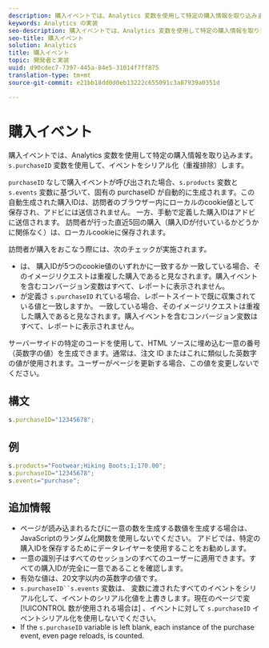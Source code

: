 ```yaml
---
description: 購入イベントでは、Analytics 変数を使用して特定の購入情報を取り込みます。s.purchaseID 変数を使用して、イベントをシリアル化（重複排除）します。
keywords: Analytics の実装
seo-description: 購入イベントでは、Analytics 変数を使用して特定の購入情報を取り込みます。s.purchaseID 変数を使用して、イベントをシリアル化（重複排除）します。
seo-title: 購入イベント
solution: Analytics
title: 購入イベント
topic: 開発者と実装
uuid: d90cdec7-7397-445a-84e5-31014f7ff875
translation-type: tm+mt
source-git-commit: e21bb18dd0d0eb13222c655091c3a87939a0351d

---
```



# 購入イベント

購入イベントでは、Analytics 変数を使用して特定の購入情報を取り込みます。`s.purchaseID` 変数を使用して、イベントをシリアル化（重複排除）します。

`purchaseID` なしで購入イベントが呼び出された場合、`s.products` 変数と `s.events` 変数に基づいて、固有の purchaseID が自動的に生成されます。この自動生成された購入IDは、訪問者のブラウザー内にローカルのcookie値として保存され、アドビには送信されません。 一方、手動で定義した購入IDはアドビに送信されます。 訪問者が行った直近5回の購入（購入IDが付いているかどうかに関係なく）は、ローカルcookieに保存されます。

訪問者が購入をおこなう際には、次のチェックが実施されます。

* は、 購入IDが5つのcookie値のいずれかに一致するか 一致している場合、そのイメージリクエストは重複した購入であると見なされます。購入イベントを含むコンバージョン変数はすべて、レポートに表示されません。
* が定義さ `s.purchaseID` れている場合、レポートスイートで既に収集されている値と一致しますか。 一致している場合、そのイメージリクエストは重複した購入であると見なされます。購入イベントを含むコンバージョン変数はすべて、レポートに表示されません。

サーバーサイドの特定のコードを使用して、HTML ソースに埋め込む一意の番号（英数字の値）を生成できます。通常は、注文 ID またはこれに類似した英数字の値が使用されます。ユーザーがページを更新する場合、この値を変更しないでください。

## 構文

```js
s.purchaseID="12345678";
```

## 例

```js
s.products="Footwear;Hiking Boots;1;170.00";
s.purchaseID="12345678";
s.events="purchase";
```

## 追加情報

* ページが読み込まれるたびに一意の数を生成する数値を生成する場合は、JavaScriptのランダム化関数を使用しないでください。 アドビでは、特定の購入IDを保存するためにデータレイヤーを使用することをお勧めします。
* 一意の識別子はすべてのセッションのすべてのユーザーに適用できます。すべての購入IDが完全に一意であることを確認します。
* 有効な値は、20文字以内の英数字の値です。
* `s.purchaseID``s.events` 変数は、  変数に渡されたすべてのイベントをシリアル化して、イベントのシリアル化値を上書きします。現在のページで変 [!UICONTROL 数が使用される場合は] 、イベントに対して `s.purchaseID` イベントシリアル化を使用しないでください。
* If the `s.purchaseID` variable is left blank, each instance of the purchase event, even page reloads, is counted.
